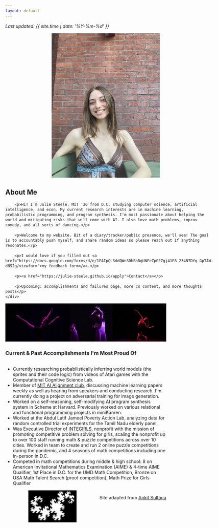 ```yaml
---
layout: default
---
```


<style>
    @media screen and (max-width: 768px) {
        .about-container {
            flex-direction: column;
        }

        .about-image, .about-text {
            width: 100%;
            text-align: center;
        }

         .about-image img {
            display: block;
            max-width: 35%; /* Adjust this value as needed */
            height: auto;
            margin-left: auto;
            margin-right: auto;
        }

        .about-text {
            padding: 0 10px; /* Adds padding around the text */
        }
    }
</style>


_Last updated: {{ site.time | date: '%Y-%m-%d' }}_

<div class="about-container" style="display: flex; flex-wrap: wrap; align-items: flex-start;">
    <div class="about-image" style="flex: 1; text-align: right; padding-right: 20px;">
        <img src="JuliePhotoBrick.jpg" alt="Profile Image" style="max-width: 70%; height: auto;" />
    </div>
    <div class="about-text" style="flex: 3;">
        <h2>About Me</h2>

        <p>Hi! I’m Julie Steele, MIT '26 from D.C. studying computer science, artificial intelligence, and econ. My current research interests are in machine learning, probabilistic programming, and program synthesis. I'm most passionate about helping the world and mitigating risks that will come with AI. I also love math problems, improv comedy, and all sorts of dancing.</p>

        <p>Welcome to my website. Bit of a diary/tracker/public presence, we'll see! The goal is to accountably push myself, and share random ideas so please reach out if anything resonates.</p>

        <p>I would love if you filled out <a href="https://docs.google.com/forms/d/e/1FAIpQLSddQWnSDbBhDqUNFeZpGEZgj41F8_234N7DYq_GpTAW-dN52g/viewform">my feedback form</a>.</p>

        <p><a href="https://julie-steele.github.io/apply">Contact</a></p>

        <p>Upcoming: accomplishments and failures page, more cs content, and more thoughts posts</p>
    </div>
    
</div>

<div style="text-align: center;">
    <img src="ShortDC.jpg" alt="Dance Collage" style="max-width: 100%; height: auto;" />
    

</div>

### Current & Past Accomplishments I'm Most Proud Of
- Currently researching probabilistically inferring world models (the sprites and their code logic) from videos of Atari games with the Computational Cognitive Science Lab. 
- Member of [MIT AI Alignment club](https://www.mitalignment.org/), discussing machine learning papers weekly as well as hearing from speakers and conducting research. I'm currently doing a project on adversarial training for image generation. 
- Worked on a self-reasoning, self-modifying AI program synthesis system in Scheme at Harvard. Previously worked on various relational and functional programming projects in miniKanren. 
- Worked at the Abdul Latif Jameel Poverty Action Lab, analyzing data for random controlled trial experiments for the Tamil Nadu elderly panel. 
- Was Executive Director of [INTEGIRLS](www.integirls.org), nonprofit with the mission of promoting competitive problem solving for girls, scaling the nonprofit up to over 100 staff running math & puzzle competitions across over 10 cities. Worked in team to create and run 2 online puzzle competitions during the pandemic, and 4 seasons of math competitions including one in-person in D.C. 
- Competed in math competitions during middle & high school: 8 on American Invitational Mathematics Examination (AIME) & 4-time AIME Qualifier, 1st Place in D.C. for the UMD
Math Competition, Bronze on USA Math Talent Search (proof competition), Math Prize for Girls Qualifier

<img src="dragoncurve.webp" alt="Dragon" style="display: block; max-width: 30%; max-height: 50%; margin-left: auto; margin-right: auto;" />

Site adapted from [Ankit Sultana](https://github.com/ankitsultana)